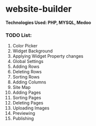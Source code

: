 # website-builder
**Technologies Used: PHP, MYSQL, Medoo**

### TODO List:
<ol>
<li>Color Picker</li>
<li>Widget Background</li>
<li>Applying Widget Property changes</li>
<li>Global Settings</li>
<li>Adding Rows</li>
<li>Deleting Rows</li>
<li>Sorting Rows</li>
<li>Adding Columns</li>
<li>Site Map</li>
<li>Adding Pages</li>
<li>Sorting Pages</li>
<li>Deleting Pages</li>
<li>Uploading Images</li>
<li>Previewing</li>
<li>Publishing</li>
</ol>
